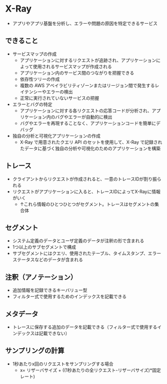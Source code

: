 # X-Ray

* アプリやアプリ基盤を分析し、エラーや問題の原因を特定できるサービス
  
## できること

* サービスマップの作成
  * アプリケーションに対するリクエストが追跡され、アプリケーションによって使用されるサービスマップが作成される
  * アプリケーション内のサービス間のつながりを把握できる
  * 依存性ツリーの作成
  * 複数の AWS アベイラビリティゾーンまたはリージョン間で発生するレイテンシーやエラーの検出
  * 正常に実行されていないサービスの把握
* エラーとバグの特定
  * アプリケーションに対する各リクエストの応答コードが分析され、アプリケーション内のバグやエラーが自動的に検出
  * バグやエラーを再現することなく、アプリケーションコードを簡単にデバッグ
* 独自の分析と可視化アプリケーションの作成
  * X-Ray で用意されたクエリ API のセットを使用して、X-Ray で記録されたデータに基づく独自の分析や可視化のためのアプリケーションを構築

## トレース

* クライアントからリクエストが作成されると、一意のトレースIDが割り振られる
* リクエストがアプリケーションに入ると、トレースIDによってX-Rayに情報がいく
  * ↑これら情報のひとつひとつがセグメント。トレースはセグメントの集合体

## セグメント

* システム定義のデータとユーザ定義のデータが注釈の形で含まれる
* 1つ以上のサブセグメントで構成
* サブセグメントにはクエリ、使用されたテーブル、タイムスタンプ、エラーステータスなどのデータが含まれる

## 注釈（アノテーション）

* 追加情報を記録できるキーバリュー型
* フィルター式で使用するためのインデックスを記載できる

## メタデータ

* トレースに保存する追加のデータを記載できる（フィルター式で使用するインデックスは記載できない）

## サンプリングの計算

* 1秒あたりx回のリクエストをサンプリングする場合
  * x= リザーバサイズ + ((1秒あたりの全リクエスト-リザーバサイズ)*固定レート)
